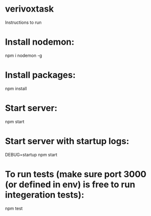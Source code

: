 # verivoxtask

Instructions to run

# Install nodemon:

npm i nodemon -g

# Install packages:
npm install

# Start server:

npm start

# Start server with startup logs:

DEBUG=startup npm start

# To run tests (make sure port 3000 (or defined in env) is free to run integeration tests):

npm test
